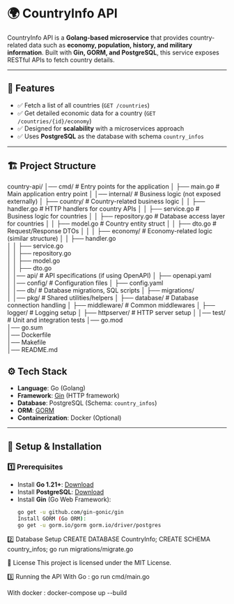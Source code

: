 # 🌍 CountryInfo API

CountryInfo API is a **Golang-based microservice** that provides country-related data such as **economy, population, history, and military information**. Built with **Gin, GORM, and PostgreSQL**, this service exposes RESTful APIs to fetch country details.

---

## 🚀 Features
- ✅ Fetch a list of all countries (`GET /countries`)
- ✅ Get detailed economic data for a country (`GET /countries/{id}/economy`)
- ✅ Designed for **scalability** with a microservices approach
- ✅ Uses **PostgreSQL** as the database with schema `country_infos`

---

## 🏗 Project Structure
country-api/
│── cmd/                     # Entry points for the application
│   ├── main.go              # Main application entry point
│
│── internal/                # Business logic (not exposed externally)
│   ├── country/             # Country-related business logic
│   │   ├── handler.go       # HTTP handlers for country APIs
│   │   ├── service.go       # Business logic for countries
│   │   ├── repository.go    # Database access layer for countries
│   │   ├── model.go         # Country entity struct
│   │   ├── dto.go           # Request/Response DTOs
│   │
│   ├── economy/             # Economy-related logic (similar structure)
│   │   ├── handler.go       
│   │   ├── service.go       
│   │   ├── repository.go    
│   │   ├── model.go         
│   │   ├── dto.go           
│
│── api/                     # API specifications (if using OpenAPI)
│   ├── openapi.yaml         
│
│── config/                  # Configuration files
│   ├── config.yaml          
│
│── db/                      # Database migrations, SQL scripts
│   ├── migrations/          
│
│── pkg/                     # Shared utilities/helpers
│   ├── database/            # Database connection handling
│   ├── middleware/          # Common middlewares
│   ├── logger/              # Logging setup
│   ├── httpserver/          # HTTP server setup
│
│── test/                    # Unit and integration tests
│── go.mod                   
│── go.sum                   
│── Dockerfile               
│── Makefile                 
│── README.md                

## ⚙️ Tech Stack
- **Language**: Go (Golang)
- **Framework**: [Gin](https://github.com/gin-gonic/gin) (HTTP framework)
- **Database**: PostgreSQL (Schema: `country_infos`)
- **ORM**: [GORM](https://gorm.io/)
- **Containerization**: Docker (Optional)

---

## 🔧 Setup & Installation

### **1️⃣ Prerequisites**
- Install **Go 1.21+**: [Download](https://go.dev/dl/)
- Install **PostgreSQL**: [Download](https://www.postgresql.org/download/)
- Install **Gin** (Go Web Framework):
  ```sh
  go get -u github.com/gin-gonic/gin
  Install GORM (Go ORM):
  go get -u gorm.io/gorm gorm.io/driver/postgres
  
2️⃣ Database Setup
CREATE DATABASE CountryInfo;
CREATE SCHEMA country_infos;
go run migrations/migrate.go

📜 License
This project is licensed under the MIT License.

3️⃣ Running the API
With Go : go run cmd/main.go 

With docker : docker-compose up --build
